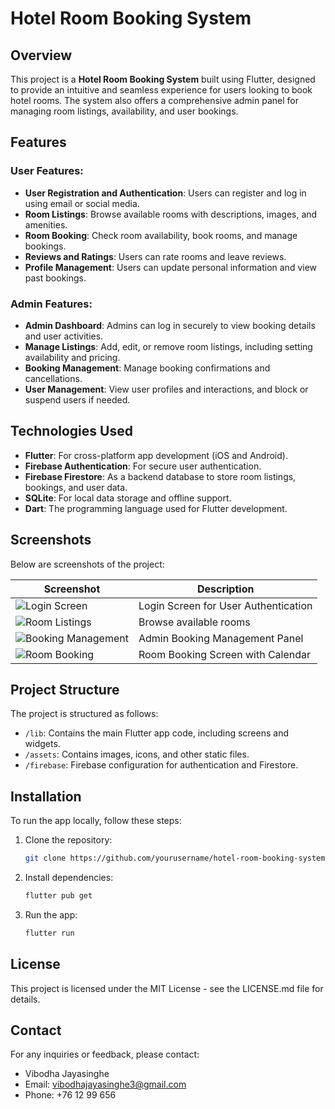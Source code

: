# Hotel Room Booking System

## Overview
This project is a **Hotel Room Booking System** built using Flutter, designed to provide an intuitive and seamless experience for users looking to book hotel rooms. The system also offers a comprehensive admin panel for managing room listings, availability, and user bookings.

## Features
### User Features:
- **User Registration and Authentication**: Users can register and log in using email or social media.
- **Room Listings**: Browse available rooms with descriptions, images, and amenities.
- **Room Booking**: Check room availability, book rooms, and manage bookings.
- **Reviews and Ratings**: Users can rate rooms and leave reviews.
- **Profile Management**: Users can update personal information and view past bookings.

### Admin Features:
- **Admin Dashboard**: Admins can log in securely to view booking details and user activities.
- **Manage Listings**: Add, edit, or remove room listings, including setting availability and pricing.
- **Booking Management**: Manage booking confirmations and cancellations.
- **User Management**: View user profiles and interactions, and block or suspend users if needed.

## Technologies Used
- **Flutter**: For cross-platform app development (iOS and Android).
- **Firebase Authentication**: For secure user authentication.
- **Firebase Firestore**: As a backend database to store room listings, bookings, and user data.
- **SQLite**: For local data storage and offline support.
- **Dart**: The programming language used for Flutter development.

## Screenshots
Below are screenshots of the project:

| Screenshot | Description |
|------------|-------------|
| ![Login Screen](https://github.com/user-attachments/assets/5d9ce6dc-daff-4217-85df-079e1a2b7c3d) | Login Screen for User Authentication |
| ![Room Listings](path/to/room_listings.png) | Browse available rooms |
| ![Booking Management](path/to/booking_management.png) | Admin Booking Management Panel |
| ![Room Booking](path/to/room_booking.png) | Room Booking Screen with Calendar |

## Project Structure
The project is structured as follows:
- `/lib`: Contains the main Flutter app code, including screens and widgets.
- `/assets`: Contains images, icons, and other static files.
- `/firebase`: Firebase configuration for authentication and Firestore.

## Installation
To run the app locally, follow these steps:
1. Clone the repository: 
    ```bash
    git clone https://github.com/yourusername/hotel-room-booking-system.git
    ```
2. Install dependencies:
    ```bash
    flutter pub get
    ```
3. Run the app:
    ```bash
    flutter run
    ```

## License
This project is licensed under the MIT License - see the LICENSE.md file for details.

## Contact
For any inquiries or feedback, please contact:
- Vibodha Jayasinghe
- Email: vibodhajayasinghe3@gmail.com
- Phone: +76 12 99 656

